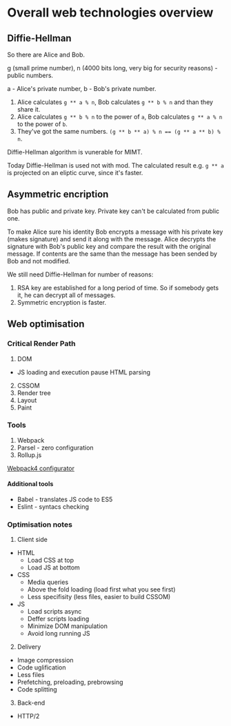 # Overall web technologies overview

## Diffie-Hellman
So there are Alice and Bob.

g (small prime number), n (4000 bits long, very big for security reasons) - public numbers.

a - Alice's private number, b - Bob's private number.

1. Alice calculates `g ** a % n`, Bob calculates `g ** b % n` and than they share it.
2. Alice calculates `g ** b % n` to the power of `a`, Bob calculates `g ** a % n` to the power of `b`.
3. They've got the same numbers. `(g ** b ** a) % n == (g ** a ** b) % n`.

Diffie-Hellman algorithm is vunerable for MIMT.

Today Diffie-Hellman is used not with mod. The calculated result e.g. `g ** a` is projected on an eliptic curve, since it's faster. 

## Asymmetric encription

Bob has public and private key. Private key can't be calculated from public one.

To make Alice sure his identity Bob encrypts a message with his private key (makes signature) and send it along with the message. Alice decrypts the signature with Bob's public key and compare the result with the original message. If contents are the same than the message has been sended by Bob and not modified.

We still need Diffie-Hellman for number of reasons:
1. RSA key are established for a long period of time. So if somebody gets it, he can decrypt all of messages.
2. Symmetric encryption is faster.


## Web optimisation


### Critical Render Path
1. DOM
  - JS loading and execution pause HTML parsing
2. CSSOM
3. Render tree
4. Layout
5. Paint

### Tools
1. Webpack
2. Parsel - zero configuration
3. Rollup.js

[Webpack4 configurator ](https://createapp.dev/webpack)

#### Additional tools
- Babel - translates JS code to ES5
- Eslint - syntacs checking


### Optimisation notes

1. Client side
  - HTML
  	- Load CSS at top
  	- Load JS at bottom
  - CSS 
    - Media queries
    - Above the fold loading (load first what you see first)
    - Less specifisity (less files, easier to build CSSOM)
  - JS
    - Load scripts async
    - Deffer scripts loading
    - Minimize DOM manipulation
    - Avoid long running JS

2. Delivery
  - Image compression
  - Code uglification
  - Less files
  - Prefetching, preloading, prebrowsing
  - Code splitting
3. Back-end
  - HTTP/2

